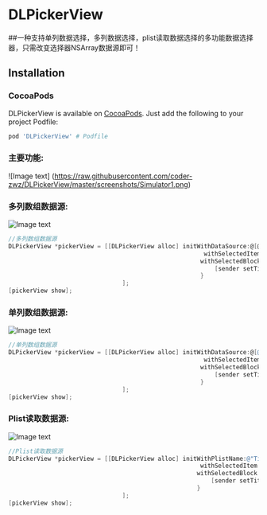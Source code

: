 # DLPickerView
##一种支持单列数据选择，多列数据选择，plist读取数据选择的多功能数据选择器，只需改变选择器NSArray数据源即可！
## Installation

### CocoaPods

DLPickerView is available on [CocoaPods](https://cocoapods.org/). Just add the following to your project Podfile:

```ruby
pod 'DLPickerView' # Podfile
```
### 主要功能:

![Image text] (https://raw.githubusercontent.com/coder-zwz/DLPickerView/master/screenshots/Simulator1.png)

### 多列数组数据源:

![Image text](https://raw.githubusercontent.com/coder-zwz/DLPickerView/master/screenshots/Simulator2.png)

```Objective-C
//多列数组数据源
DLPickerView *pickerView = [[DLPickerView alloc] initWithDataSource:@[@[@"Bei Jing",@"Shang Hai"], @[@"Li Lei",@"Han Meimei"]]
                                                       withSelectedItem:[sender.titleLabel.text componentsSeparatedByString:OwnerSeparator]
                                                      withSelectedBlock:^(id selectedItem) {
                                                          [sender setTitle:[selectedItem componentsJoinedByString:OwnerSeparator] forState:UIControlStateNormal];
                                                      }
                                ];
[pickerView show];
```
### 单列数组数据源:

![Image text](https://raw.githubusercontent.com/coder-zwz/DLPickerView/master/screenshots/Simulator3.png)

```Objective-C
//单列数组数据源
DLPickerView *pickerView = [[DLPickerView alloc] initWithDataSource:@[@"Man",@"Woman"]
                                                       withSelectedItem:sender.titleLabel.text
                                                      withSelectedBlock:^(id selectedItem) {
                                                          [sender setTitle:selectedItem forState:UIControlStateNormal];
                                                      }
                                ];
[pickerView show];
```
### Plist读取数据源:

![Image text](https://raw.githubusercontent.com/coder-zwz/DLPickerView/master/screenshots/Simulator4.png)

```Objective-C
//Plist读取数据源
DLPickerView *pickerView = [[DLPickerView alloc] initWithPlistName:@"Time"
                                                      withSelectedItem:[sender.titleLabel.text componentsSeparatedByString:TimeSeparator]
                                                     withSelectedBlock:^(id selectedItem) {
                                                         [sender setTitle:[selectedItem componentsJoinedByString:TimeSeparator] forState:UIControlStateNormal];
                                                     }
                                ];
[pickerView show];
```


